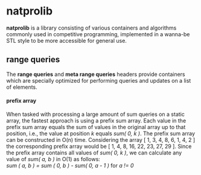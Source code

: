 # natprolib<br/>

**natprolib** is a library consisting of various containers and algorithms commonly used in competitive programming, implemented in a wanna-be STL style to be more accessible for general use.  

## range queries<br/>

The **range queries** and **meta range queries** headers provide containers which are specially optimized for performing queries and updates on a list of elements.  
#### prefix array<br/>

When tasked with processing a large amount of sum queries on a static array, the fastest approach is using a prefix sum array. Each value in the prefix sum array equals the sum of values in the original array up to that position, i.e., the value at position _k_ equals _sum( 0, k )_. The prefix sum array can be constructed in O(n) time. Considering the array [ 1, 3, 4, 8, 6, 1, 4, 2 ] the corresponding prefix array would be [ 1, 4, 8, 16, 22, 23, 27, 29 ]. Since the prefix array contains all values of _sum( 0, k )_, we can calculate any value of _sum( a, b )_ in O(1) as follows:  
_sum ( a, b ) = sum ( 0, b ) - sum( 0, a - 1 )_ for _a != 0_

